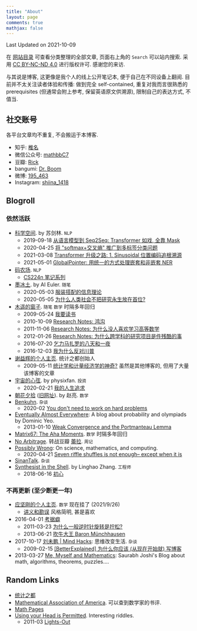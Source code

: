 ```yaml
---
title: "About"
layout: page
comments: true
mathjax: false
---
```


Last Updated on 2021-10-09

在 [网站目录](https://shiina18.github.io/sitemap/) 可查看分类整理的全部文章, 页面右上角的 `Search` 可以站内搜索. 采用 [CC BY-NC-ND 4.0](https://creativecommons.org/licenses/by-nc-nd/4.0/deed.zh) 进行版权许可. 感谢您的来访.

与其说是博客, 这更像是我个人的线上公开笔记本, 便于自己在不同设备上翻阅. 目前并不太关注读者体验和传播: 做到完全 self-contained, 重复对我而言很熟悉的 prerequisites (但通常会附上参考, 保留英语原文供溯源), 限制自己的表达方式, 不值当. 

## 社交账号

各平台文章均不重复, 不会搬运于本博客.

- 知乎: [椎名](https://www.zhihu.com/people/ji-hua-yuan-39)
- 微信公众号: [mathbbC7](http://mp.weixin.qq.com/mp/homepage?__biz=MzIyNzU0MTMyNw==&hid=1&sn=01521bfc9313f0f1275dc3cfe754069c#wechat_redirect)
- 豆瓣: [Rick](https://www.douban.com/people/171432596/)
- bangumi: [Dr. Boom](https://bgm.tv/user/388505)
- 微博: [195_463](https://weibo.com/p/1005053891982912/home?profile_ftype=1&is_all=1#_0)
- Instagram: [shiina_1418](https://www.instagram.com/shiina_1418/)

## Blogroll

### 依然活跃

- [科学空间](https://kexue.fm/). by 苏剑林. `NLP`
    - 2019-09-18 [从语言模型到 Seq2Seq: Transformer 如戏, 全靠 Mask](https://kexue.fm/archives/6933)
    - 2020-04-25 [将 "softmax+交叉熵" 推广到多标签分类问题](https://kexue.fm/archives/7359)
    - 2021-03-08 [Transformer 升级之路: 1. Sinusoidal 位置编码追根溯源](https://kexue.fm/archives/8231)
    - 2021-05-01 [GlobalPointer: 用统一的方式处理嵌套和非嵌套 NER](https://kexue.fm/archives/8373)
- [码农场](https://www.hankcs.com/). `NLP`
    - [CS224n 笔记系列](https://www.hankcs.com/tag/cs224n/)
- [墨冰土](https://www.mobingtu.com/). by AI Euler. `随笔`
    - 2020-05-03 [服装搭配的信息理论](https://www.mobingtu.com/服装搭配的信息理论/)
    - 2020-05-05 [为什么人类社会不把研究永生放在首位?](https://www.mobingtu.com/为什么人类社会不把研究永生技术放在第一位？/)
- [木遥的窗子](http://blog.farmostwood.net/). `随笔` `数学` 时隔多年回归
    - 2009-05-24 [我要读书](http://blog.farmostwood.net/398.html)
    - 2010-10-09 [Research Notes: 鸿沟](http://blog.farmostwood.net/495.html)
    - 2011-11-06 [Research Notes: 为什么没人喜欢学习高等数学](http://blog.farmostwood.net/623.html)
    - 2012-01-26 [Research Notes: 为什么跨学科的研究项目是件残酷的事](http://blog.farmostwood.net/643.html)
    - 2016-07-20 [乞力马扎罗的八天和一夜](http://blog.farmostwood.net/830.html)
    - 2016-12-03 [我为什么反对川普](http://blog.farmostwood.net/837.html)
- [谢益辉的个人主页](https://yihui.org/). 统计之都创始人
    - 2009-05-11 [统计学和计量经济学的神奇?](http://www.loyhome.com/统计学和计量经济学的神奇？) 虽然是其他博客的, 但用了大量该博客的文章
- [宇宙的心弦](https://www.physixfan.com/). by physixfan. `投资`
    - 2020-02-21 [我的人生追求](https://www.physixfan.com/woderenshengzhuiqiu/)
- [朝花夕拾](https://neozhaoliang-github-io.vercel.app/) ([旧网址](http://pywonderland.com/)). by 赵亮. `数学`
- [Benkuhn](https://www.benkuhn.net/). `杂谈`
    - 2020-02 [You don't need to work on hard problems](https://www.benkuhn.net/hard/)
- [Eventually Almost Everywhere](https://eventuallyalmosteverywhere.wordpress.com/): A blog about probability and olympiads by Dominic Yeo. 
    - 2013-01-10 [Weak Convergence and the Portmanteau Lemma](https://eventuallyalmosteverywhere.wordpress.com/2013/01/10/weak-convergence-and-the-portmanteau-lemma/)
- [Matrix67: The Aha Moments](http://www.matrix67.com/blog). `数学` 时隔多年回归
- [No Arbitrage](http://www.sweet-layla.com/). 转战豆瓣 [蕾拉](https://www.douban.com/people/sweetlayla/notes). `周记`
- [Possibly Wrong](https://possiblywrong.wordpress.com/): On science, mathematics, and computing.
    - 2020-04-21 [Seven riffle shuffles is not enough– except when it is](https://possiblywrong.wordpress.com/2020/04/21/seven-riffle-shuffles-is-not-enough-except-when-it-is/)
- [SinanTalk](https://sinantang.github.io/). `杂谈`
- [Synthesist in the Shell](https://linghao.io/). by Linghao Zhang. `工程师`
    - 2018-06-16 [初心](https://linghao.io/notes/stay-gold)

### 不再更新 (至少断更一年)

- [应坚刚的个人主页](http://homepage.fudan.edu.cn/jgying/). `数学` 现在挂了 (2021/9/26)
    - [讲义和勘误](http://homepage.fudan.edu.cn/jgying/resources/) 风格简明, 甚是喜欢
- 2016-04-01 [考据癖](http://localhost-8080.com/)
    - 2011-03-23 [为什么一般逆时针旋转是拧松?](http://localhost-8080.com/2011/03/why-counterclockwise-open/)
    - 2013-06-21 [吹牛大王 Baron Münchhausen](http://localhost-8080.com/2013/06/baron-munchhausen-the-tall-tale-teller/)
- 2017-10-17 [刘未鹏 \| Mind Hacks](http://mindhacks.cn/): 思维改变生活. `杂谈`
    - 2009-02-15 [[BetterExplained] 为什么你应该 (从现在开始就) 写博客](http://mindhacks.cn/2009/02/15/why-you-should-start-blogging-now/)
- 2013-03-27 [Me, Myself and Mathematics](https://sbjoshi.wordpress.com/): Saurabh Joshi's Blog about math, algorithms, theorems, puzzles….

## Random Links

- [统计之都](https://cosx.org/)
- [Mathematical Association of America](https://www.maa.org/). 可以查到数学家的书评.
- [Math Pages](https://mathpages.com/)
- [Using your Head is Permitted](https://www.brand.site.co.il/riddles/usingyourhead.html). Interesting riddles.
    - 2011-03 [Lights-Out](https://www.brand.site.co.il/riddles/201103q.html)